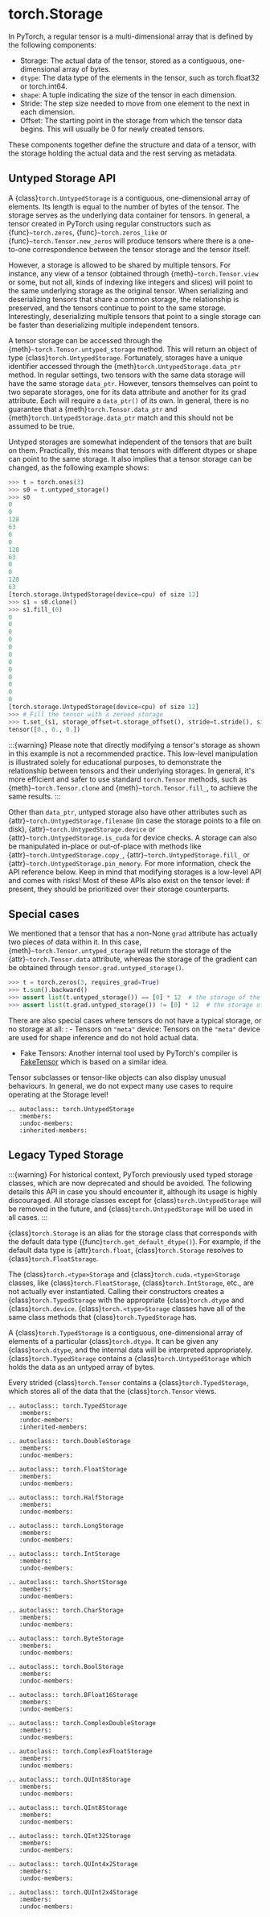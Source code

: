 # torch.Storage

In PyTorch, a regular tensor is a multi-dimensional array that is defined by the following components:

- Storage: The actual data of the tensor, stored as a contiguous, one-dimensional array of bytes.
- `dtype`: The data type of the elements in the tensor, such as torch.float32 or torch.int64.
- `shape`: A tuple indicating the size of the tensor in each dimension.
- Stride: The step size needed to move from one element to the next in each dimension.
- Offset: The starting point in the storage from which the tensor data begins. This will usually be 0 for newly
  created tensors.

These components together define the structure and data of a tensor, with the storage holding the
actual data and the rest serving as metadata.

## Untyped Storage API

A {class}`torch.UntypedStorage` is a contiguous, one-dimensional array of elements. Its length is equal to the number of
bytes of the tensor. The storage serves as the underlying data container for tensors.
In general, a tensor created in PyTorch using regular constructors such as {func}`~torch.zeros`, {func}`~torch.zeros_like`
or {func}`~torch.Tensor.new_zeros` will produce tensors where there is a one-to-one correspondence between the tensor
storage and the tensor itself.

However, a storage is allowed to be shared by multiple tensors.
For instance, any view of a tensor (obtained through {meth}`~torch.Tensor.view` or some, but not all, kinds of indexing
like integers and slices) will point to the same underlying storage as the original tensor.
When serializing and deserializing tensors that share a common storage, the relationship is preserved, and the tensors
continue to point to the same storage. Interestingly, deserializing multiple tensors that point to a single storage
can be faster than deserializing multiple independent tensors.

A tensor storage can be accessed through the {meth}`~torch.Tensor.untyped_storage` method. This will return an object of
type {class}`torch.UntypedStorage`.
Fortunately, storages have a unique identifier accessed through the {meth}`torch.UntypedStorage.data_ptr` method.
In regular settings, two tensors with the same data storage will have the same storage `data_ptr`.
However, tensors themselves can point to two separate storages, one for its data attribute and another for its grad
attribute. Each will require a `data_ptr()` of its own. In general, there is no guarantee that a
{meth}`torch.Tensor.data_ptr` and {meth}`torch.UntypedStorage.data_ptr` match and this should not be assumed to be true.

Untyped storages are somewhat independent of the tensors that are built on them. Practically, this means that tensors
with different dtypes or shape can point to the same storage.
It also implies that a tensor storage can be changed, as the following example shows:

```python
>>> t = torch.ones(3)
>>> s0 = t.untyped_storage()
>>> s0
0
0
128
63
0
0
128
63
0
0
128
63
[torch.storage.UntypedStorage(device=cpu) of size 12]
>>> s1 = s0.clone()
>>> s1.fill_(0)
0
0
0
0
0
0
0
0
0
0
0
0
[torch.storage.UntypedStorage(device=cpu) of size 12]
>>> # Fill the tensor with a zeroed storage
>>> t.set_(s1, storage_offset=t.storage_offset(), stride=t.stride(), size=t.size())
tensor([0., 0., 0.])
```

:::{warning}
Please note that directly modifying a tensor's storage as shown in this example is not a recommended practice.
This low-level manipulation is illustrated solely for educational purposes, to demonstrate the relationship between
tensors and their underlying storages. In general, it's more efficient and safer to use standard `torch.Tensor`
methods, such as {meth}`~torch.Tensor.clone` and {meth}`~torch.Tensor.fill_`, to achieve the same results.
:::

Other than `data_ptr`, untyped storage also have other attributes such as {attr}`~torch.UntypedStorage.filename`
(in case the storage points to a file on disk), {attr}`~torch.UntypedStorage.device` or
{attr}`~torch.UntypedStorage.is_cuda` for device checks. A storage can also be manipulated in-place or
out-of-place with methods like {attr}`~torch.UntypedStorage.copy_`, {attr}`~torch.UntypedStorage.fill_` or
{attr}`~torch.UntypedStorage.pin_memory`. For more information, check the API
reference below. Keep in mind that modifying storages is a low-level API and comes with risks!
Most of these APIs also exist on the tensor level: if present, they should be prioritized over their storage
counterparts.

## Special cases

We mentioned that a tensor that has a non-None `grad` attribute has actually two pieces of data within it.
In this case, {meth}`~torch.Tensor.untyped_storage` will return the storage of the {attr}`~torch.Tensor.data` attribute,
whereas the storage of the gradient can be obtained through `tensor.grad.untyped_storage()`.

```python
>>> t = torch.zeros(3, requires_grad=True)
>>> t.sum().backward()
>>> assert list(t.untyped_storage()) == [0] * 12  # the storage of the tensor is just 0s
>>> assert list(t.grad.untyped_storage()) != [0] * 12  # the storage of the gradient isn't
```

There are also special cases where tensors do not have a typical storage, or no storage at all:
: - Tensors on `"meta"` device: Tensors on the `"meta"` device are used for shape inference
    and do not hold actual data.
  - Fake Tensors: Another internal tool used by PyTorch's compiler is
    [FakeTensor](https://pytorch.org/docs/stable/torch.compiler_fake_tensor.html) which is based on a similar idea.

Tensor subclasses or tensor-like objects can also display unusual behaviours. In general, we do not
expect many use cases to require operating at the Storage level!

```{eval-rst}
.. autoclass:: torch.UntypedStorage
   :members:
   :undoc-members:
   :inherited-members:
```

## Legacy Typed Storage

:::{warning}
For historical context, PyTorch previously used typed storage classes, which are
now deprecated and should be avoided. The following details this API in case you
should encounter it, although its usage is highly discouraged.
All storage classes except for {class}`torch.UntypedStorage` will be removed
in the future, and {class}`torch.UntypedStorage` will be used in all cases.
:::

{class}`torch.Storage` is an alias for the storage class that corresponds with
the default data type ({func}`torch.get_default_dtype()`). For example, if the
default data type is {attr}`torch.float`, {class}`torch.Storage` resolves to
{class}`torch.FloatStorage`.

The {class}`torch.<type>Storage` and {class}`torch.cuda.<type>Storage` classes,
like {class}`torch.FloatStorage`, {class}`torch.IntStorage`, etc., are not
actually ever instantiated. Calling their constructors creates
a {class}`torch.TypedStorage` with the appropriate {class}`torch.dtype` and
{class}`torch.device`. {class}`torch.<type>Storage` classes have all of the
same class methods that {class}`torch.TypedStorage` has.

A {class}`torch.TypedStorage` is a contiguous, one-dimensional array of
elements of a particular {class}`torch.dtype`. It can be given any
{class}`torch.dtype`, and the internal data will be interpreted appropriately.
{class}`torch.TypedStorage` contains a {class}`torch.UntypedStorage` which
holds the data as an untyped array of bytes.

Every strided {class}`torch.Tensor` contains a {class}`torch.TypedStorage`,
which stores all of the data that the {class}`torch.Tensor` views.

```{eval-rst}
.. autoclass:: torch.TypedStorage
   :members:
   :undoc-members:
   :inherited-members:
```

```{eval-rst}
.. autoclass:: torch.DoubleStorage
   :members:
   :undoc-members:
```

```{eval-rst}
.. autoclass:: torch.FloatStorage
   :members:
   :undoc-members:
```

```{eval-rst}
.. autoclass:: torch.HalfStorage
   :members:
   :undoc-members:
```

```{eval-rst}
.. autoclass:: torch.LongStorage
   :members:
   :undoc-members:
```

```{eval-rst}
.. autoclass:: torch.IntStorage
   :members:
   :undoc-members:
```

```{eval-rst}
.. autoclass:: torch.ShortStorage
   :members:
   :undoc-members:
```

```{eval-rst}
.. autoclass:: torch.CharStorage
   :members:
   :undoc-members:
```

```{eval-rst}
.. autoclass:: torch.ByteStorage
   :members:
   :undoc-members:
```

```{eval-rst}
.. autoclass:: torch.BoolStorage
   :members:
   :undoc-members:
```

```{eval-rst}
.. autoclass:: torch.BFloat16Storage
   :members:
   :undoc-members:
```

```{eval-rst}
.. autoclass:: torch.ComplexDoubleStorage
   :members:
   :undoc-members:
```

```{eval-rst}
.. autoclass:: torch.ComplexFloatStorage
   :members:
   :undoc-members:
```

```{eval-rst}
.. autoclass:: torch.QUInt8Storage
   :members:
   :undoc-members:
```

```{eval-rst}
.. autoclass:: torch.QInt8Storage
   :members:
   :undoc-members:
```

```{eval-rst}
.. autoclass:: torch.QInt32Storage
   :members:
   :undoc-members:
```

```{eval-rst}
.. autoclass:: torch.QUInt4x2Storage
   :members:
   :undoc-members:
```

```{eval-rst}
.. autoclass:: torch.QUInt2x4Storage
   :members:
   :undoc-members:
```
